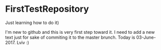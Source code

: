 # FirstTestRepository
Just learning how to do it)

I'm new to github and this is very first step toward it. 
I need to add a new text just for sake of commiting it to the master brunch. 
Today is 03-June-2017.
Lviv :)
